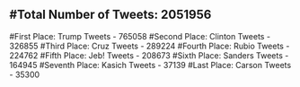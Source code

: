 #Total Number of Tweets: 2051956 
---
#First Place: Trump Tweets - 765058
#Second Place: Clinton Tweets - 326855
#Third Place: Cruz Tweets - 289224
#Fourth Place: Rubio Tweets - 224762
#Fifth Place: Jeb! Tweets - 208673
#Sixth Place: Sanders Tweets - 164945
#Seventh Place: Kasich Tweets - 37139
#Last Place: Carson Tweets - 35300
